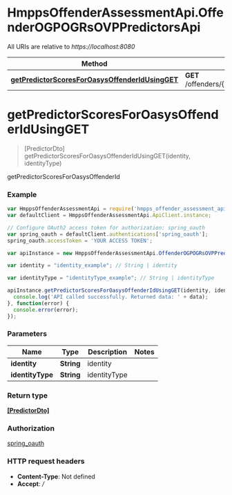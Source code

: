# HmppsOffenderAssessmentApi.OffenderOGPOGRsOVPPredictorsApi

All URIs are relative to *https://localhost:8080*

Method | HTTP request | Description
------------- | ------------- | -------------
[**getPredictorScoresForOasysOffenderIdUsingGET**](OffenderOGPOGRsOVPPredictorsApi.md#getPredictorScoresForOasysOffenderIdUsingGET) | **GET** /offenders/{identityType}/{identity}/predictors | getPredictorScoresForOasysOffenderId


<a name="getPredictorScoresForOasysOffenderIdUsingGET"></a>
# **getPredictorScoresForOasysOffenderIdUsingGET**
> [PredictorDto] getPredictorScoresForOasysOffenderIdUsingGET(identity, identityType)

getPredictorScoresForOasysOffenderId

### Example
```javascript
var HmppsOffenderAssessmentApi = require('hmpps_offender_assessment_api');
var defaultClient = HmppsOffenderAssessmentApi.ApiClient.instance;

// Configure OAuth2 access token for authorization: spring_oauth
var spring_oauth = defaultClient.authentications['spring_oauth'];
spring_oauth.accessToken = 'YOUR ACCESS TOKEN';

var apiInstance = new HmppsOffenderAssessmentApi.OffenderOGPOGRsOVPPredictorsApi();

var identity = "identity_example"; // String | identity

var identityType = "identityType_example"; // String | identityType

apiInstance.getPredictorScoresForOasysOffenderIdUsingGET(identity, identityType).then(function(data) {
  console.log('API called successfully. Returned data: ' + data);
}, function(error) {
  console.error(error);
});

```

### Parameters

Name | Type | Description  | Notes
------------- | ------------- | ------------- | -------------
 **identity** | **String**| identity | 
 **identityType** | **String**| identityType | 

### Return type

[**[PredictorDto]**](PredictorDto.md)

### Authorization

[spring_oauth](../README.md#spring_oauth)

### HTTP request headers

 - **Content-Type**: Not defined
 - **Accept**: */*

